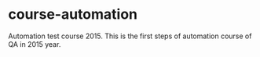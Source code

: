 # course-automation
Automation test course 2015. This is the first steps of automation course
of QA in 2015 year.


